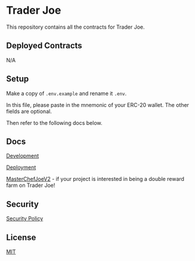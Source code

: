 # Trader Joe

This repository contains all the contracts for Trader Joe.

## Deployed Contracts

N/A

## Setup

Make a copy of `.env.example` and rename it `.env`.

In this file, please paste in the mnemonic of your ERC-20 wallet. The other fields are optional.

Then refer to the following docs below.

## Docs

[Development](docs/DEVELOPMENT.md)

[Deployment](docs/DEPLOYMENT.md)

[MasterChefJoeV2](docs/MASTERCHEFJOEV2.md) - if your project is interested in being a double reward farm on Trader Joe!

## Security

[Security Policy](SECURITY.md)

## License

[MIT](LICENSE.txt)
